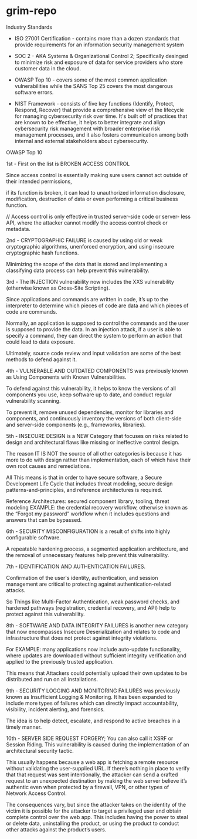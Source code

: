 # grim-repo



Industry Standards 

- ISO 27001 Certification - contains more than a dozen standards that provide requirements for an information security management system

- SOC 2 - AKA Systems & Organizational Control 2; Specifically desinged to minimize risk and exposure of data for service providers who store customer data in the cloud.

- OWASP Top 10 - covers some of the most common application vulnerabilities while the SANS Top 25 covers the most dangerous software errors. 

- NIST Framework - consists of five key functions (Identify, Protect, Respond, Recover) that provide a comprehensive view of the lifecycle for managing cybersecurity risk over time. It's built off of practices that are known to be effective, it helps to better integrate and align cybersecurity risk management with broader enterprise risk management processes, and it also fosters communication among both internal and external stakeholders about cybersecurity. 





OWASP Top 10


1st - First on the list is BROKEN ACCESS CONTROL 

Since access control is essentially making sure users cannot act outside of their intended permissions,

if its function is broken, it can lead to unauthorized information disclosure, modification, destruction of data or even performing a critical business function.

// Access control is only effective in trusted server-side code or server- less   API, where the attacker cannot modify the access control check or metadata.




2nd - CRYPTOGRAPHIC FAILURE is caused by using old or weak cryptographic algorithms, 
unenforced encryption, and using insecure cryptographic hash functions.

Minimizing the scope of the data that is stored and implementing a classifying data process can help prevent this vulnerability.




3rd - The INJECTION vulnerability now includes the XXS vulnerability (otherwise known as Cross-Site Scripting).

Since applications and commands are written in code, it’s up to the interpreter to determine which pieces of code are data and which pieces of code are commands. 

Normally, an application is supposed to control the commands and the user is supposed to provide the data. In an injection attack, if a user is able to specify a command, they can direct the system to perform an action that could lead to data exposure.

Ultimately, source code review and input validation are some of the best methods to defend against it.




4th - VULNERABLE AND OUTDATED COMPONENTS was previously known as Using Components with Known Vulnerabilities. 

To defend against this vulnerability, it helps to know the versions of all components you use, keep software up to date, and conduct regular vulnerability scanning. 

To prevent it, remove unused dependencies, monitor for libraries and components, and continuously inventory the versions of both client-side and server-side components (e.g., frameworks, libraries).




5th - INSECURE DESIGN is a NEW Category that focuses on risks related to design and architectural flaws like missing or ineffective control design.

The reason IT IS NOT the source of all other categories is because it has more to do with design rather than  implementation, each of which have their own root causes and remediations.

All This means is that in order to have secure software, a Secure Development Life Cycle that includes threat modeling, secure design patterns-and-principles, and reference architectures is required.

Reference Architectures: secured component library, tooling, threat modeling
EXAMPLE: the credential recovery workflow, otherwise known as the “Forgot my password” workflow when it includes questions and answers that can be bypassed.




6th - SECURITY MISCONFIGURATION  is a result of shifts into highly configurable software.

A repeatable hardening process, a segmented application architecture, and the removal of unnecessary features help prevent this vulnerability.




7th - IDENTIFICATION AND AUTHENTICATION FAILURES. 

Confirmation of the user's identity, authentication, and session management are critical to protecting against authentication-related attacks.

 So Things like Multi-Factor Authentication, weak password checks, and hardened pathways (registration, credential recovery, and API) help to protect against this vulnerability.
 
 
 
 
8th - SOFTWARE AND DATA INTEGRITY FAILURES is another new category that now encompasses Insecure Deserialization and relates to code and infrastructure that does not protect against integrity violations.
 
For EXAMPLE: many applications now include auto-update functionality, where updates are downloaded without sufficient integrity verification and applied to the previously trusted application.

This means that Attackers could potentially upload their own updates to be distributed and run on all installations.




9th - SECURITY LOGGING AND MONITORING FAILURES was previously known as Insufficient Logging & Monitoring. It has been expanded to include more types of failures which can directly impact accountability, visibility, incident alerting, and forensics. 

The idea is to help detect, escalate, and respond to active breaches in a timely manner.




10th - SERVER SIDE REQUEST FORGERY; You can also call it XSRF or Session Riding. This vulnerability is caused during the implementation of an architectural security tactic.

This usually happens because a web app is fetching a remote resource without validating the user-supplied URL. If there’s nothing in place to verify that that request was sent intentionally, the attacker can send a crafted request to an unexpected destination by making the web server believe it’s authentic even when protected by a firewall, VPN, or other types of Network Access Control.

 The consequences vary, but since the attacker takes on the identity of the victim it is possible for the attacker to target a privileged user and obtain complete control over the web app. This includes having the power to steal or delete data, uninstalling the product, or using the product to conduct other attacks against the product’s users.
 

